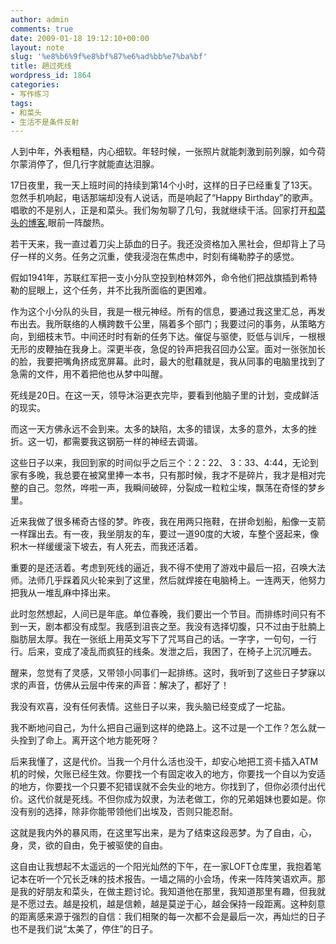 ```yaml
---
author: admin
comments: true
date: 2009-01-18 19:12:10+00:00
layout: note
slug: '%e8%b6%9f%e8%bf%87%e6%ad%bb%e7%ba%bf'
title: 趟过死线
wordpress_id: 1864
categories:
- 写作练习
tags:
- 和菜头
- 生活不是条件反射
---
```


人到中年，外表粗糙，内心细软。年轻时候，一张照片就能刺激到前列腺，如今荷尔蒙消停了，但几行字就能直达泪腺。

17日夜里，我一天上班时间的持续到第14个小时，这样的日子已经重复了13天。忽然手机响起，电话那端却没有人说话，而是响起了“Happy Birthday”的歌声。唱歌的不是别人，正是和菜头。我们匆匆聊了几句，我就继续干活。回家打开[和菜头的博客](http://www.hecaitou.net/?p=4419),眼前一阵酸热。

若干天来，我一直过着刀尖上舔血的日子。我还没资格加入黑社会，但却背上了马仔一样的义务。任务之沉重，使我浸泡在焦虑中，时刻有绳勒脖子的感觉。

假如1941年，苏联红军把一支小分队空投到柏林郊外，命令他们把战旗插到希特勒的屁眼上，这个任务，并不比我所面临的更困难。

作为这个小分队的头目，我是一根元神经。所有的信息，要通过我这里汇总，再发布出去。我所联络的人横跨数千公里，隔着多个部门；我要过问的事务，从策略方向，到细枝末节。中间还时时有新的任务下达。催促与驱使，贬低与训斥，一根根无形的皮鞭抽在我身上。深更半夜，急促的铃声把我召回办公室。面对一张张加长的脸，我要把嘴角挤成宽屏幕。此时，最大的慰藉就是，我从同事的电脑里找到了急需的文件，用不着把他也从梦中叫醒。

死线是20日。在这一天，领导沐浴更衣完毕，要看到他脑子里的计划，变成鲜活的现实。

而这一天方佛永远不会到来。太多的缺陷，太多的错误，太多的意外，太多的挫折。这一切，都需要我这钢筋一样的神经去调谐。

这些日子以来，我回到家的时间似乎之后三个：2：22、 3：33、4:44，无论到家有多晚，我总要在被窝里捧一本书，只有那时候，我才不是碎片，我才是相对完整的自己。忽然，哗啦一声，我瞬间破碎，分裂成一粒粒尘埃，飘荡在奇怪的梦乡里。

近来我做了很多稀奇古怪的梦。昨夜，我在用两只拖鞋，在拼命划船，船像一支箭一样蹿出去。有一夜，我坐朋友的车，要过一道90度的大坡，车整个竖起来，像积木一样缓缓滚下坡去，有人死去，而我还活着。

重要的是还活着。考虑到死线的逼近，我不得不使用了游戏中最后一招，召唤大法师。法师几乎踩着风火轮来到了这里，然后就焊接在电脑椅上。一连两天，他努力把我从一堆乱麻中择出来。

此时忽然想起，人间已是年底。单位春晚，我们要出一个节目。而排练时间只有不到一天，剧本都没有成型。我感到沮丧之至。我没有选择切腹，只不过由于肚腩上脂肪层太厚。我在一张纸上用英文写下了咒骂自己的话。一字字，一句句，一行行。后来，变成了凌乱而疯狂的线条。发泄之后，我困了，在椅子上沉沉睡去。

醒来，忽觉有了灵感，又带领小同事们一起排练。这时，我听到了这些日子梦寐以求的声音，仿佛从云层中传来的声音：解决了，都好了！

我没有欢喜，没有任何表情。这些日子以来，我头脑已经变成了一坨盐。

我不断地问自己，为什么把自己逼到这样的绝路上。这不过是一个工作？怎么就一头拴到了命上。离开这个地方能死呀？

后来我懂了，这是代价。当我一个月什么活也没干，却安心地把工资卡插入ATM机的时候，欠账已经生效。你要找一个有固定收入的地方，你要找一个自以为安适的地方，你要找一个只要不犯错误就不会失业的地方。你找到了，但你必须付出代价。这代价就是死线。不但你成为奴隶，为法老做工，你的兄弟姐妹也要如是。你没有别的选择，除非你能带领他们出埃及，否则只能忍耐。

这就是我内外的暴风雨，在这里写出来，是为了结束这段恶梦。为了自由，心，身，灵，欲的自由，免于被驱使的自由。

这自由让我想起不太遥远的一个阳光灿然的下午，在一家LOFT仓库里，我抱着笔记本在听一个冗长乏味的技术报告。一墙之隔的小会场，传来一阵阵笑语欢声。那是我的好朋友和菜头，在做主题讨论。我知道他在那里，我知道那里有趣，但我就是不愿过去。越是投机，越是信赖，越是莫逆于心，越会保持一段距离。这种刻意的距离感来源于强烈的自信：我们相聚的每一次都不会是最后一次，再灿烂的日子也不是我们说“太美了，停住”的日子。

